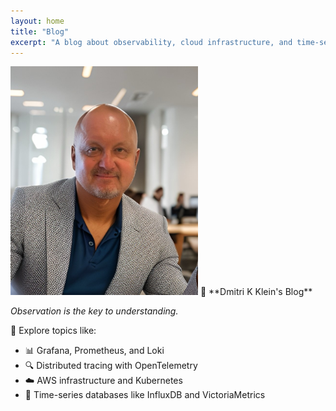 ```yaml
---
layout: home
title: "Blog"
excerpt: "A blog about observability, cloud infrastructure, and time-series databases."
---
```

<img src="assets/images/DK2025.JPG" alt="Welcome Banner" width="300" height="auto">
👋 **Dmitri K Klein's Blog**

*Observation is the key to understanding.*

🧭 Explore topics like:
- 📊 Grafana, Prometheus, and Loki
- 🔍 Distributed tracing with OpenTelemetry
- ☁️ AWS infrastructure and Kubernetes
- 🧠 Time-series databases like InfluxDB and VictoriaMetrics


